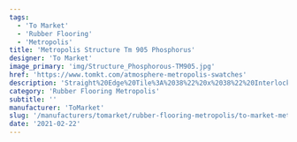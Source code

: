 ```yaml
---
tags:
  - 'To Market'
  - 'Rubber Flooring'
  - 'Metropolis'
title: 'Metropolis Structure Tm 905 Phosphorus'
designer: 'To Market'
image_primary: 'img/Structure_Phosphorous-TM905.jpg'
href: 'https://www.tomkt.com/atmosphere-metropolis-swatches'
description: 'Straight%20Edge%20Tile%3A%2038%22%20x%2038%22%20Interlocking%20Tile%3A%2037%22%20x%2037%22'
category: 'Rubber Flooring Metropolis'
subtitle: ''
manufacturer: 'ToMarket'
slug: '/manufacturers/tomarket/rubber-flooring-metropolis/to-market-metropolis-structure-tm-905-phosphorus'
date: '2021-02-22'
---
```


